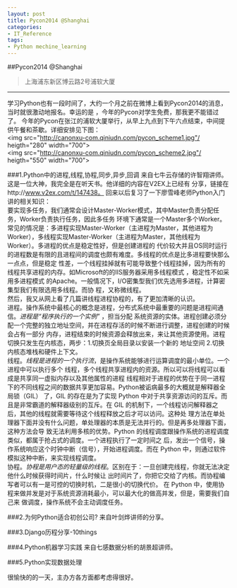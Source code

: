 ```yaml
---
layout: post
title: Pycon2014 @Shanghai
categories:
- IT_Reference
tags:
- Python mechine_learning
---
```


##Pycon2014 @Shanghai
>上海浦东新区博云路2号浦软大厦
*******************************

学习Python也有一段时间了，大约一个月之前在微博上看到Pycon2014的消息，当时就很激动地报名。幸运的是
，今年的Pycon对学生免费，那我更不能错过了。
今年的Pycon在张江的浦软大厦举行，从早上九点到下午六点结束，中间提供午餐和茶歇。详细安排见下图：
<br/>
<img src="http://canonxu-com.qiniudn.com/pycon_scheme1.jpg"/ heigth="280" width="700">
<br/>
<img src="http://canonxu-com.qiniudn.com/pycon_scheme2.jpg"/ heigth="550" width="700">
<br/>

###1.Python中的进程,线程,协程,同步,异步,回调
来自七牛云存储的许智翔讲师。这是一位大神，我完全是在听天书。他详细的内容在V2EX上已经有
分享，链接在http://www.v2ex.com/t/147438。
回来以后复习了一下廖雪峰老师Python入门讲的相关知识：
<br/>
要实现多任务，我们通常会设计Master-Worker模式，其中Master负责分配任务，Worker负责执行任务，因此多任务
环境下通常是一个Master多个Worker。常见的情况是：多进程实现Master-Worker（主进程为Master，其他进程为
Worker），多线程实现Master-Worker（主进程为Master，其他线程为Worker）。多进程的优点是稳定性好，但是创建进程的
代价较大并且OS同时运行的进程数是有限的且进程间的调度也颇有难度。多线程的优点是比多进程要快那么一点点，但是稳定
性差，一个线程挂掉就有可能导致整个线程挂掉，因为所有的线程共享进程的内存。如Microsoft的的IIS服务器采用多线程模式
，稳定性不如采用多进程模式 的Apache。一般情况下，I/O密集型我们优先选用多进程，计算密集型我们有限选用多线程。而协
程，又称微线程。
<br/>
 然后，我又从网上看了几篇讲线程进程协程的，有了更加清晰的认识。
 <br/>
进程。操作系统中最核心的概念是进程，分布式系统中最重要的问题是进程间通信。*进程是“程序执行的一个实例”* ，担当分配
系统资源的实体。进程创建必须分配一个完整的独立地址空间，并在进程存活的时候不断进行调整，进程创建的时候会占有一部分
内存，进程结束的时候资源会释放出来，来让其他资源使用。进程切换只发生在内核态，两步：1.切换页全局目录以安装一个新的
地址空间 2.切换内核态堆栈和硬件上下文。
<br/>
线程。*线程是进程的一个执行流*，是操作系统能够进行运算调度的最小单位。一个进程中可以执行多个
线程，多个线程共享进程内的资源。所以可以将线程可以看成是共享同一虚拟内存以及其他属性的进程
线程相对于进程的优势在于同一进程下的不同线程之间的数据共享更加容易。Python被诟病最多的大概就是解释器全局锁（GIL）
了，GIL 的存在是为了实现 Python 中对于共享资源访问的互斥。而且是非常霸道的解释器级别的互斥。在 
GIL 的机制下，一个线程访问解释器之后，其他的线程就需要等待这个线程释放之后才可以访问。这种处
理方法在单处理器下面并没有什么问题，单处理器的本质是无法并行的。但是再多处理器下面，这种方法会导
致无法利用多核的优势。Python 的线程调度跟操作系统的进程调度类似，都属于抢占式的调度。一个进程执行了一定时间之
后，发出一个信号，操作系统响应这个时钟中断（信号），开始进程调度。而在 Python 中，则通过软件
模拟这种中断，来实现线程调度。
<br/>
协程。*协程是用户态的轻量级的线程*。区别在于：一旦创建完线程，你就无法决定他什么时候获得时间片，什么时候让
出时间片了，你把它交给了内核。而协程编写者可以有一是可控的切换时机，二是很小的切换代价。
在 Python 中，使用协程来做并发是对于系统资源消耗最小，可以最大化的做高并发，但是，需要我们自己来
做调度，操作系统不会主动调度任务。
 


###2.为何Python适合初创公司?
来自叶剑烨讲师的分享。

###3.Django历程分享-10things


###4.Python机器学习实践
来自七感数据分析的胡景超讲师。



###5.Python实现数据处理


很愉快的的一天，主办方各方面都考虑得很好。


